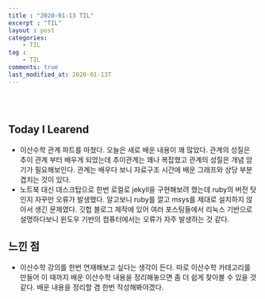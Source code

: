 ```yaml
---
title : "2020-01-13 TIL"
excerpt : "TIL"
layout : post
categories:
    - TIL
tag :
    - TIL
comments: true
last_modified_at: 2020-01-13T
---
```



## 
&nbsp;&nbsp;&nbsp;

## Today I Learend  

* 이산수학 관계 파트를 마쳤다. 오늘은 새로 배운 내용이 꽤 많았다. 관계의 성질은 추이 관계 부터 배우게 되었는데 추이관계는 꽤나 복잡했고 관계의 성질은 개념 암기가 필요해보인다. 관계는 배우다 보니 자료구조 시간에 배운 그래프와 상당 부분 겹치는 것이 있다.
* 노트북 대신 데스크탑으로 한번 로컬로 jekyll을 구현해보려 했는데 ruby의 버전 탓인지 자꾸만 오류가 발생했다. 알고보니 ruby를 깔고 msys를 제대로 설치하지 않아서 생긴 문제였다. 깃헙 블로그 제작에 있어 여러 포스팅들에서 리눅스 기반으로 설명하다보니 윈도우 기반의 컴퓨터에서는 오류가 자주 발생하는 것 같다. 

## 느낀 점
 * 이산수학 강의를 한번 연재해보고 싶다는 생각이 든다. 따로 이산수학 카테고리를 만들어 이 때까지 배운 이산수학 내용을 정리해놓으면 좀 더 쉽게 찾아볼 수 있을 것 같다. 배운 내용을 정리할 겸 한번 작성해봐야겠다.
